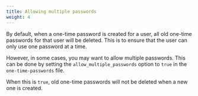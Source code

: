 ```yaml
---
title: Allowing multiple passwords
weight: 4
---
```


By default, when a one-time password is created for a user, all old one-time passwords for that user will be deleted. This is to ensure that the user can only use one password at a time.

However, in some cases, you may want to allow multiple passwords. This can be done by setting the `allow_multiple_passwords` option to `true` in the `one-time-passwords` file.

When this is `true`, old one-time passwords will not be deleted when a new one is created.
